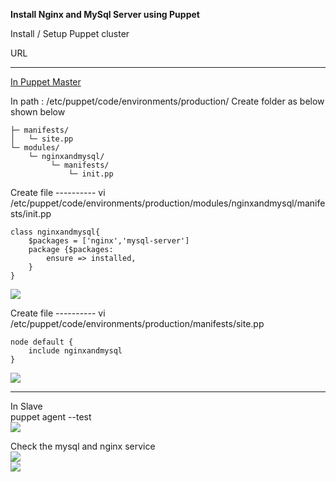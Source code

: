 **Install Nginx and MySql Server using Puppet**

Install / Setup Puppet cluster

URL

-----

<u>In Puppet Master</u>

In path : /etc/puppet/code/environments/production/
Create folder as below shown below
```
├─ manifests/
│   └─ site.pp
└─ modules/
    └─ nginxandmysql/
         └─ manifests/
             └─ init.pp
```

Create file  ----------
vi /etc/puppet/code/environments/production/modules/nginxandmysql/manifests/init.pp
```
class nginxandmysql{
    $packages = ['nginx','mysql-server']
    package {$packages:
        ensure => installed,
    }
}
```
![](https://i.imgur.com/DD9IiWg.png)

Create file  ----------
vi /etc/puppet/code/environments/production/manifests/site.pp
```
node default {
    include nginxandmysql
}
```
![](https://i.imgur.com/5J3m4oP.png)

----

In Slave </br>
puppet agent --test</br>
![](https://i.imgur.com/gfHRDwN.png)

Check the mysql and nginx service</br>
![](https://i.imgur.com/A0DZBad.png)</br>
![](https://i.imgur.com/d1WZvtF.png)

